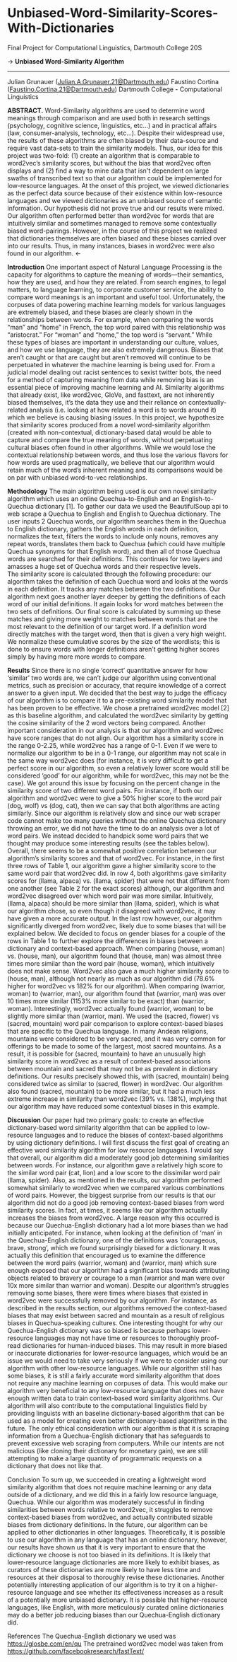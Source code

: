 # Unbiased-Word-Similarity-Scores-With-Dictionaries
Final Project for Computational Linguistics, Dartmouth College 20S

->
**Unbiased Word-Similarity Algorithm**
*****

Julian Grunauer (Julian.A.Grunauer.21@Dartmouth.edu)
Faustino Cortina (Faustino.Cortina.21@Dartmouth.edu)
Dartmouth College - Computational Linguistics

**ABSTRACT.** Word-Similarity algorithms are used to determine word meanings through comparison and are used both in research settings (psychology, cognitive science, linguistics, etc...) and in practical affairs (law, consumer-analysis, technology, etc…). Despite their widespread use, the results of these algorithms are often biased by their data-source and require vast data-sets to train the similarity models. Thus, our idea for this project was two-fold: (1) create an algorithm that is comparable to word2vec’s  similarity scores, but without the bias that word2vec often displays and (2) find a way to mine data that isn't dependent on large swaths of transcribed text so that our algorithm could be implemented for low-resource languages. At the onset of this project, we viewed dictionaries as the perfect data source because of their existence within low-resource languages and we viewed dictionaries as an unbiased source of semantic information. Our hypothesis did not prove true and our results were mixed. Our algorithm often performed better than word2vec for words that are intuitively similar and sometimes managed to remove some contextually biased word-pairings. However, in the course of this project we realized that dictionaries themselves are often biased and these biases carried over into our results. Thus, in many instances, biases in word2vec were also found in our algorithm.
<-



**Introduction**
One important aspect of Natural Language Processing is the capacity for algorithms to capture the meaning of words—their semantics, how they are used, and how they are related. From search engines, to legal matters, to language learning, to corporate customer service, the ability to compare word meanings is an important and useful tool. Unfortunately, the corpuses of data powering machine learning models for various languages are extremely biased, and these biases are clearly shown in the relationships between words. For example, when comparing the words “man” and “home” in French, the top word paired with this relationship was “aristocrat.” For “woman” and “home,” the top word is “servant.” While these types of biases are important in understanding our culture, values, and how we use language, they are also extremely dangerous. Biases that aren’t caught or that are caught but aren’t removed will continue to be perpetuated in whatever the machine learning is being used for. From a judicial model dealing out racist sentences to sexist twitter bots, the need for a method of capturing meaning from data while removing bias is an essential piece of improving machine learning and AI. Similarity algorithms that already exist, like word2vec, GloVe, and fasttext, are not inherently biased themselves, it’s the data they use and their reliance on contextually-related  analysis (i.e. looking at how related a word is to words around it) which we believe is causing biasing issues. 
In this project, we hypothesize that similarity scores produced from a novel word-similarity algorithm (created with non-contextual, dictionary-based data) would be able to capture and compare the true meaning of words, without perpetuating cultural biases often found in other algorithms. While we would lose the contextual relationship between words, and thus lose the various flavors for how words are used pragmatically, we believe that our algorithm would retain much of the word’s inherent meaning and its comparisons would be on par with unbiased word-to-vec relationships.  

**Methodology**
The main algorithm being used is our own novel similarity algorithm which uses an online Quechua-to-English and an English-to-Quechua dictionary [1]. To gather our data we used the BeautifulSoup api to web scrape a Quechua to English and English to Quechua dictionary. The user inputs 2 Quechua words, our algorithm searches them in the Quechua to English dictionary, gathers the English words in each definition, normalizes the text, filters the words to include only nouns, removes any repeat words, translates them back to Quechua (which could have multiple Quechua synonyms for that English word), and then all of those Quechua words are searched for their definitions. This continues for two layers and amasses a huge set of Quechua words and their respective levels.  
The similarity score is calculated through the following procedure: our algorithm takes the definition of each Quechua word and looks at the words in each definition. It tracks any matches between the two definitions. Our algorithm next goes another layer deeper by getting the definitions of each word of our initial definitions. It again looks for word matches between the two sets of definitions. Our final score is calculated by summing up these matches and giving more weight to matches between words that are the most relevant to the definition of our target word. If a definition word directly matches with the target word, then that is given a very high weight. We normalize these cumulative scores by the size of the wordlists; this is done to ensure words with longer definitions aren’t getting higher scores simply by having more more words to compare.  

**Results**
Since there is no single ‘correct’ quantitative answer for how ‘similar’ two words are, we can’t judge our algorithm using conventional metrics, such as precision or accuracy, that require knowledge of a correct answer to a given input. We decided that the best way to judge the efficacy of our algorithm is to compare it to a pre-existing word similarity model that has been proven to be effective. We chose a pretrained word2vec model [2] as this baseline algorithm, and calculated the word2vec similarity by getting the cosine similarity of the 2 word vectors being compared.
Another important consideration in our analysis is that our algorithm and word2vec have score ranges that do not align. Our algorithm has a similarity score in the range 0-2.25, while word2vec has a range of 0-1. Even if we were to normalize our algorithm to be in a 0-1 range, our algorithm may not scale in the same way word2vec does (for instance, it is very difficult to get a perfect score in our algorithm, so even a relatively lower score would still be considered ‘good’ for our algorithm, while for word2vec, this may not be the case). We got around this issue by focusing on the percent change in the similarity score of two different word pairs. For instance, if both our algorithm and word2vec were to give a 50% higher score to the word pair (dog, wolf) vs (dog, cat), then we can say that both algorithms are acting similarly. 
Since our algorithm is relatively slow and since our web scraper code cannot make too many queries without the online Quechua dictionary throwing an error, we did not have the time to do an analysis over a lot of word pairs. We instead decided to handpick some word pairs that we thought may produce some interesting results (see the tables below).
Overall, there seems to be a somewhat positive correlation between our algorithm’s similarity scores and that of word2vec. For instance, in the first three rows of Table 1, our algorithm gave a higher similarity score to the same word pair that word2vec did. In row 4, both algorithms gave similarity scores for (llama, alpaca) vs. (llama, spider) that were not that different from one another (see Table 2 for the exact scores) although, our algorithm and word2vec disagreed over which word pair was more similar. Intuitively, (llama, alpaca) should be more similar than (llama, spider), which is what our algorithm chose, so even though it disagreed with word2vec, it may have given a more accurate output. In the last row however, our algorithm significantly diverged from word2vec, likely due to some biases that will be explained below.
We decided to focus on gender biases for a couple of the rows in Table 1 to further explore the differences in biases between a dictionary and context-based approach. When comparing (house, woman) vs. (house, man), our algorithm found that (house, man) was almost three times more similar than the word pair (house, woman), which intuitively does not make sense. Word2vec also gave a much higher similarity score to (house, man), although not nearly as much as our algorithm did (78.6% higher for word2vec vs 182% for our algorithm). When comparing (warrior, woman) to (warrior, man), our algorithm found that (warrior, man) was over 10 times more similar (1153% more similar to be exact) than (warrior, woman). Interestingly, word2vec actually found (warrior, woman) to be slightly more similar than (warrior, man).
We used the (sacred, flower) vs (sacred, mountain) word pair comparison to explore context-based biases that are specific to the Quechua language. In many Andean religions, mountains were considered to be very sacred, and it was very common for offerings to be made to some of the largest, most sacred mountains. As a result, it is possible for (sacred, mountain) to have an unusually high similarity score in word2vec as a result of context-based associations between mountain and sacred that may not be as prevalent in dictionary definitions. Our results precisely showed this, with (sacred, mountain) being considered twice as similar to (sacred, flower) in word2vec. Our algorithm also found (sacred, mountain) to be more similar, but it had a much less extreme increase in similarity than word2vec (39% vs. 138%), implying that our algorithm may have reduced some contextual biases in this example.





**Discussion**
	Our paper had two primary goals: to create an effective dictionary-based word similarity algorithm that can be applied to low-resource languages and to reduce the biases of context-based algorithms by using dictionary definitions.
	I will first discuss the first goal of creating an effective word similarity algorithm for low resource languages. I would say that overall, our algorithm did a moderately good job determining similarities between words. For instance, our algorithm gave a relatively high score to the similar word pair (cat, lion) and a low score to the dissimilar word pair (llama, spider). Also, as mentioned in the results, our algorithm performed somewhat similarly to word2vec when we compared various combinations of word pairs.
	However, the biggest surprise from our results is that our algorithm did not do a good job removing context-based biases from word similarity scores. In fact, at times, it seems like our algorithm actually increases the biases from word2vec. A large reason why this occurred is because our Quechua-English dictionary had a lot more biases than we had initially anticipated. For instance, when looking at the definition of ‘man’ in the Quechua-English dictionary, one of the definitions was ‘courageous, brave, strong’, which we found surprisingly biased for a dictionary. It was actually this definition that encouraged us to examine the difference between the word pairs (warrior, woman) and (warrior, man) which sure enough exposed that our algorithm had a significant bias towards attributing objects related to bravery or courage to a man (warrior and man were over 10x more similar than warrior and woman). 
Despite our algorithm’s struggles removing some biases, there were times where biases that existed in word2vec were successfully removed by our algorithm. For instance, as described in the results section, our algorithms removed the context-based biases that may exist between sacred and mountain as a result of religious biases in Quechua-speaking cultures.
One interesting thought for why our Quechua-English dictionary was so biased is because perhaps lower-resource languages may not have time or resources to thoroughly proof-read dictionaries for human-induced biases. This may result in more biased or inaccurate dictionaries for lower-resource languages, which would be an issue we would need to take very seriously if we were to consider using our algorithm with other low-resource languages.
While our algorithm still has some biases, it is still a fairly accurate word similarity algorithm that does not require any machine learning on corpuses of data. This would make our algorithm very beneficial to any low-resource language that does not have enough written data to train context-based word similarity algorithms. Our algorithm will also contribute to the computational linguistics field by providing linguists with an baseline dictionary-based algorithm that can be used as a model for creating even better dictionary-based algorithms in the future.
The only ethical consideration with our algorithm is that it is scraping information from a Quechua-English dictionary that has safeguards to prevent excessive web scraping from computers. While our intents are not malicious (like cloning their dictionary for monetary gain), we are still attempting to make a large quantity of programmatic requests on a dictionary that does not like that.

Conclusion
To sum up, we succeeded in creating a lightweight word similarity algorithm that does not require machine learning or any data outside of a dictionary, and we did this in a fairly low resource language, Quechua. While our algorithm was moderately successful in finding similarities between words relative to word2vec, it struggles to remove context-based biases from word2vec, and actually contributed sizable biases from dictionary definitions.
In the future, our algorithm can be applied to other dictionaries in other languages. Theoretically, it is possible to use our algorithm in any language that has an online dictionary, however, our results have shown us that it is very important to ensure that the dictionary we choose is not too biased in its definitions. It is likely that lower-resource language dictionaries are more likely to exhibit biases, as curators of these dictionaries are more likely to have less time and resources at their disposal to thoroughly revise these dictionaries.
Another potentially interesting application of our algorithm is to try it on a higher-resource language and see whether its effectiveness increases as a result of a potentially more unbiased dictionary. It is possible that higher-resource languages, like English, with more meticulously curated online dictionaries may do a better job reducing biases than our Quechua-English dictionary did. 



References
The Quechua-English dictionary we used was https://glosbe.com/en/qu 
The pretrained word2vec model was taken from https://github.com/facebookresearch/fastText/



